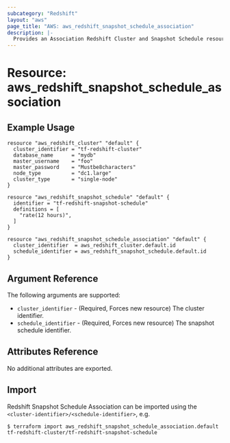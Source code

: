 ```yaml
---
subcategory: "Redshift"
layout: "aws"
page_title: "AWS: aws_redshift_snapshot_schedule_association"
description: |-
  Provides an Association Redshift Cluster and Snapshot Schedule resource.
---
```


# Resource: aws_redshift_snapshot_schedule_association

## Example Usage

```hcl
resource "aws_redshift_cluster" "default" {
  cluster_identifier = "tf-redshift-cluster"
  database_name      = "mydb"
  master_username    = "foo"
  master_password    = "Mustbe8characters"
  node_type          = "dc1.large"
  cluster_type       = "single-node"
}

resource "aws_redshift_snapshot_schedule" "default" {
  identifier = "tf-redshift-snapshot-schedule"
  definitions = [
    "rate(12 hours)",
  ]
}

resource "aws_redshift_snapshot_schedule_association" "default" {
  cluster_identifier  = aws_redshift_cluster.default.id
  schedule_identifier = aws_redshift_snapshot_schedule.default.id
}
```

## Argument Reference

The following arguments are supported:

* `cluster_identifier` - (Required, Forces new resource) The cluster identifier.
* `schedule_identifier` - (Required, Forces new resource) The snapshot schedule identifier.

## Attributes Reference

No additional attributes are exported.

## Import

Redshift Snapshot Schedule Association can be imported using the `<cluster-identifier>/<schedule-identifier>`, e.g.

```
$ terraform import aws_redshift_snapshot_schedule_association.default tf-redshift-cluster/tf-redshift-snapshot-schedule
```
